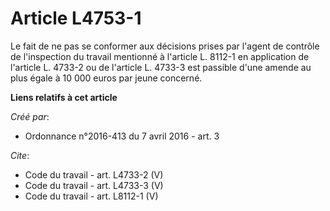 # Article L4753-1

Le fait de ne pas se conformer aux décisions prises par l'agent de contrôle de l'inspection du travail mentionné à l'article
L. 8112-1 en application de l'article L. 4733-2 ou de l'article L. 4733-3 est passible d'une amende au plus égale à 10 000
euros par jeune concerné.

**Liens relatifs à cet article**

_Créé par_:

  - Ordonnance n°2016-413 du 7 avril 2016 - art. 3

_Cite_:

  - Code du travail - art. L4733-2 (V)
  - Code du travail - art. L4733-3 (V)
  - Code du travail - art. L8112-1 (V)
